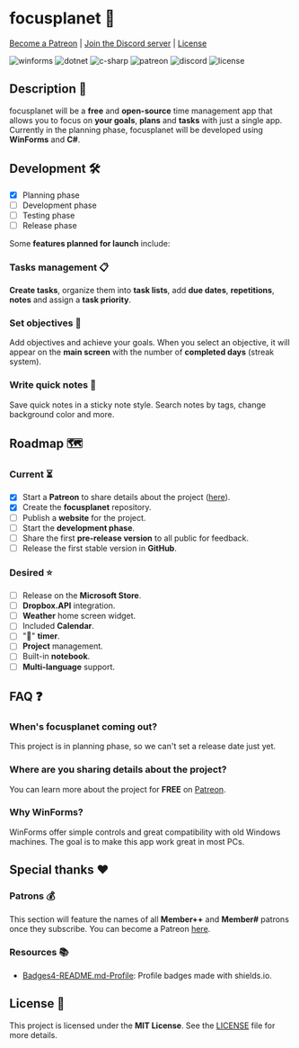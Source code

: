 # focusplanet :rocket:
[Become a Patreon](https://patreon.com/c/IsaacAragonDEV) | [Join the Discord server](https://discord.gg/RaBfgfJKVk) | [License](LICENSE)

![winforms](https://img.shields.io/badge/WinForms-5C2D91?style=for-the-badge&logo=.net&logoColor=white) ![dotnet](https://img.shields.io/badge/.NET-512BD4?style=for-the-badge&logo=dotnet&logoColor=white) ![c-sharp](https://img.shields.io/badge/C%23-239120?style=for-the-badge&logo=csharp&logoColor=white)
![patreon](https://img.shields.io/badge/Patreon-F96854?style=for-the-badge&logo=patreon&logoColor=white) ![discord](https://img.shields.io/badge/Discord-5865F2?style=for-the-badge&logo=discord&logoColor=white) ![license](https://img.shields.io/badge/License-MIT-yellow?style=for-the-badge)
## Description :notebook_with_decorative_cover:
focusplanet will be a **free** and **open-source** time management app that allows you to focus on **your goals**, **plans** and **tasks** with just a single app.
Currently in the planning phase, focusplanet will be developed using **WinForms** and **C#**.
## Development :hammer_and_wrench:
- [x] Planning phase
- [ ] Development phase
- [ ] Testing phase
- [ ] Release phase

Some **features planned for launch** include:

### Tasks management :clipboard:
**Create tasks**, organize them into **task lists**, add **due dates**, **repetitions**, **notes** and assign a **task priority**.

### Set objectives :dart:
Add objectives and achieve your goals. When you select an objective, it will appear on the **main screen** with the number of **completed days** (streak system).

### Write quick notes :memo:
Save quick notes in a sticky note style. Search notes by tags, change background color and more.

## Roadmap :world_map:

### Current :hourglass_flowing_sand:

- [x] Start a **Patreon** to share details about the project ([here](https://patreon.com/c/IsaacAragonDEV)). 
- [x] Create the **focusplanet** repository.
- [ ] Publish a **website** for the project.
- [ ] Start the **development phase**.
- [ ] Share the first **pre-release version** to all public for feedback.
- [ ] Release the first stable version in **GitHub**.

### Desired :star:

- [ ] Release on the **Microsoft Store**.
- [ ] **Dropbox.API** integration.
- [ ] **Weather** home screen widget.
- [ ] Included **Calendar**.
- [ ] ":tomato:" **timer**.
- [ ] **Project** management.
- [ ] Built-in **notebook**.
- [ ] **Multi-language** support.

## FAQ :question:

### When's focusplanet coming out?
This project is in planning phase, so we can't set a release date just yet.

### Where are you sharing details about the project?
You can learn more about the project for **FREE** on [Patreon](https://patreon.com/c/IsaacAragonDEV).

### Why WinForms?
WinForms offer simple controls and great compatibility with old Windows machines. The goal is to make this app work great in most PCs.

## Special thanks :heart:
### Patrons :moneybag:
This section will feature the names of all **Member++** and **Member#** patrons once they subscribe. You can become a Patreon [here](https://patreon.com/c/IsaacAragonDEV).
### Resources :books:
- [Badges4-README.md-Profile](https://github.com/alexandresanlim/Badges4-README.md-Profile): Profile badges made with shields.io.
## License :scroll:
This project is licensed under the **MIT License**. See the [LICENSE](LICENSE) file for more details.
